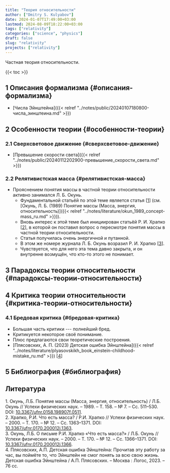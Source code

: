 ```yaml
---
title: "Теория относительности"
author: ["Dmitry S. Kulyabov"]
date: 2024-01-07T17:49:00+03:00
lastmod: 2024-08-09T18:22:00+03:00
tags: ["relativity"]
categories: ["science", "physics"]
draft: false
slug: "relativity"
projects: ["relativity"]
---
```


Частная теория относительности.

<!--more-->

{{< toc >}}


## <span class="section-num">1</span> Описания формализма {#описания-формализма}

-   [Числа Эйнштейна]({{< relref "../notes/public/20240107180800-числа_эинштеина.md" >}})


## <span class="section-num">2</span> Особенности теории {#особенности-теории}


### <span class="section-num">2.1</span> Сверхсветовое движение {#сверхсветовое-движение}

-   [Превышение скорости света]({{< relref "../notes/public/20240112202900-превышение_скорости_света.md" >}})


### <span class="section-num">2.2</span> Релятивистская масса {#релятивистская-масса}

-   Прояснением понятия массы в частной теории относительности активно занимался Л. Б. Окунь.
    -   Фундаментальной статьёй по этой теме является статья [<a href="#citeproc_bib_item_1">1</a>] (см. [Окунь, Л. Б. (1989) Понятие массы (Масса, энергия, относительность)]({{< relref "../notes/literature/okun_1989_concept-mass_ru.md" >}})).
    -   Вновь интерес к этой теме был инициирован статьёй Р. И. Храпко [<a href="#citeproc_bib_item_2">2</a>], в которой он поставил вопрос о пересмотре понятия массы в частной теории относительности.
    -   Статья получилась очень энергичной и путанной.
    -   В этом же номере журнала Л. Б. Окунь возразил Р. И. Храпко [<a href="#citeproc_bib_item_3">3</a>].
    -   Чувствуется, что для него эта тема давно закрыта, и он внутренне возмущён, что кто-то этого не понимает.


## <span class="section-num">3</span> Парадоксы теории относительности {#парадоксы-теории-относительности}


## <span class="section-num">4</span> Критика теории относительности {#критика-теории-относительности}


### <span class="section-num">4.1</span> Бредовая критика {#бредовая-критика}

-   Большая часть критики --- полнейший бред.
-   Критикуется некоторое своё понимание.
-   Плюс предлагаются свои теоретические построения.
-   [Плясовских, А. П. (2023) Детская ошибка Эйнштейна]({{< relref "../notes/literature/plyasovskikh_book_einstein-childhood-mistake_ru.md" >}}) [<a href="#citeproc_bib_item_4">4</a>]


## <span class="section-num">5</span> Библиография {#библиография}

## Литература

<div class="csl-bib-body">
  <div class="csl-entry"><a id="citeproc_bib_item_1"></a>1.	Окунь, Л.Б. Понятие массы (Масса, энергия, относительность) / Л.Б. Окунь // Успехи физических наук. – 1989. – Т. 158. – № 7. – Сс. 511–530. DOI: <a href="https://doi.org/10.3367/ufnr.0158.198907f.0511">10.3367/ufnr.0158.198907f.0511</a>.</div>
  <div class="csl-entry"><a id="citeproc_bib_item_2"></a>2.	Храпко, Р.И. Что есть масса? / Р.И. Храпко // Успехи физических наук. – 2000. – Т. 170. – № 12. – Сс. 1363–1371. DOI: <a href="https://doi.org/10.3367/ufnr.0170.200012i.1363">10.3367/ufnr.0170.200012i.1363</a>.</div>
  <div class="csl-entry"><a id="citeproc_bib_item_3"></a>3.	Окунь, Л.Б. О письме Р.И. Храпко «Что есть масса?» / Л.Б. Окунь // Успехи физических наук. – 2000. – Т. 170. – № 12. – Сс. 1366–1371. DOI: <a href="https://doi.org/10.3367/ufnr.0170.200012j.1366">10.3367/ufnr.0170.200012j.1366</a>.</div>
  <div class="csl-entry"><a id="citeproc_bib_item_4"></a>4.	Плясовских, А.П. Детская ошибка Эйнштейна: Прочитав эту работу за час, вы поймёте то, что Эйнштейн не смог понять за всю свою жизнь. Детская ошибка Эйнштейна / А.П. Плясовских. – Москва : Логос, 2023. – 76 сс.</div>
</div>
